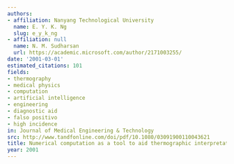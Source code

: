 ```yaml
---
authors:
- affiliation: Nanyang Technological University
  name: E. Y. K. Ng
  slug: e_y_k_ng
- affiliation: null
  name: N. M. Sudharsan
  url: https://academic.microsoft.com/author/2171003255/
date: '2001-03-01'
estimated_citations: 101
fields:
- thermography
- medical physics
- computation
- artificial intelligence
- engineering
- diagnostic aid
- falso positivo
- high incidence
in: Journal of Medical Engineering & Technology
src: http://www.tandfonline.com/doi/pdf/10.1080/03091900110043621
title: Numerical computation as a tool to aid thermographic interpretation.
year: 2001
---
```

